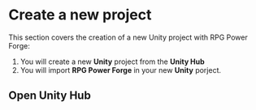 # Create a new project

This section covers the creation of a new Unity project with RPG Power Forge:
1. You will create a new **Unity** project from the **Unity Hub**
1. You will import **RPG Power Forge** in your new **Unity** porject.

## Open Unity Hub